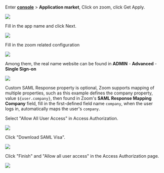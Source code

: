 <IntegrationDetailCard :title="`Create an app in ${$localeConfig.brandName}`">

Enter [**console**](https://console.authing.cn) > **Application market**, Click on zoom, click Get Apply.

![](~@imagesZhCn/integration/zoom/1-1.png)

Fill in the app name and click Next.

![](~@imagesZhCn/integration/zoom/1-2.png)

Fill in the zoom related configuration

![](~@imagesZhCn/integration/zoom/1-3.png)

Among them, the real name website can be found in **ADMIN** - **Advanced** - **Single Sign-on**

![](~@imagesZhCn/integration/zoom/1-4.png)

Custom SAML Response property is optional, Zoom supports mapping of multiple properties, such as this example defines the company property, value `${user.company}`, then found in Zoom's **SAML Response Mapping** **Company** field, fill in the first-defined field name `company`, when the user logs in, automatically maps the user's `company`.

Select "Allow All User Access" in Access Authorization.

![](~@imagesZhCn/integration/zoom/1-5.png)

Click "Download SAML Visa".

![](~@imagesZhCn/integration/zoom/1-6.png)

Click "Finish" and "Allow all user access" in the Access Authorization page.

![](~@imagesZhCn/integration/zoom/1-7.png)

</IntegrationDetailCard>
